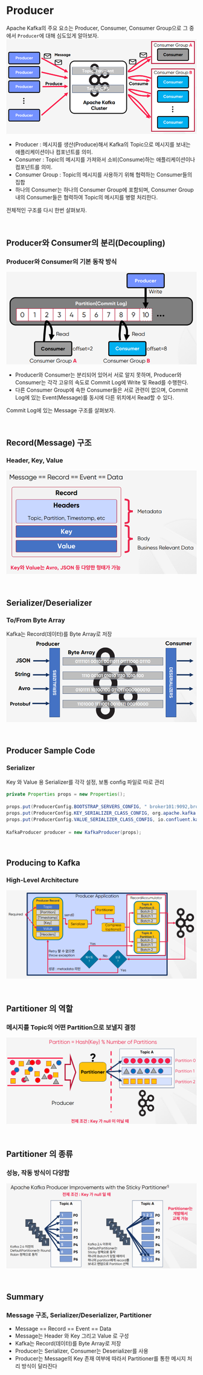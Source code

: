 # Producer
Apache Kafka의 주요 요소는 Producer, Consumer, Consumer Group으로 그 중에서 `Producer`에 대해 심도있게 알아보자.  
![Key elements of Apache Kafka](../images/19.Key%20elements%20of%20Apache%20Kafka.PNG)

* Producer : 메시지를 생산(Produce)해서 Kafka의 Topic으로 메시지를 보내는 애플리케이션이나 컴포넌트를 의미.
* Consumer : Topic의 메시지를 가져와서 소비(Consume)하는 애플리케이션이나 컴포넌트를 의미.
* Consumer Group : Topic의 메시지를 사용하기 위해 협력하는 Consumer들의 집합
* 하나의 Consumer는 하나의 Consumer Group에 포함되며, Consumer Group내의 Consumer들은 협력하여 Topic의 메시지를 병렬 처리한다.

전체적인 구조를 다시 한번 살펴보자.

<br>

## Producer와 Consumer의 분리(Decoupling)
### Producer와 Consumer의 기본 동작 방식  
![Basic operation of Producer and Consumer](../images/20.Basic%20operation%20of%20Producer%20and%20Consumer.PNG)  
* Producer와 Consumer는 분리되어 있어서 서로 알지 못하며, Producer와 Consumer는 각각 고유의 속도로 Commit Log에 Write 및 Read를 수행한다.
* 다른 Consumer Group에 속한 Consumer들은 서로 관련이 없으며, Commit Log에 있는 Event(Message)를 동시에 다른 위치에서 Read할 수 있다.

Commit Log에 있는 Message 구조를 살펴보자.

<br>

## Record(Message) 구조
### Header, Key, Value  
![Record(Message) Structure](../images/21.Record(Message)%20Structure.PNG)  

<br>

## Serializer/Deserializer
### To/From Byte Array
Kafka는 Record(데이터)를 Byte Array로 저장  
![Serializer/Deserializer](../images/22.Serializer,Deserializer.PNG)  

<br>

## Producer Sample Code
### Serializer
Key 와 Value 용 Serializer를 각각 설정, 보통 config 파일로 따로 관리  
```java
private Properties props = new Properties();

props.put(ProducerConfig.BOOTSTRAP_SERVERS_CONFIG, " broker101:9092,broker102:9092 ");
props.put(ProducerConfig.KEY_SERIALIZER_CLASS_CONFIG, org.apache.kafka.common.serialization.StringSerializer.class);
props.put(ProducerConfig.VALUE_SERIALIZER_CLASS_CONFIG, io.confluent.kafka.serializers.KafkaAvroSerializer.class);

KafkaProducer producer = new KafkaProducer(props);
```

<br>

## Producing to Kafka
### High-Level Architecture  
![Producer application Architecture](../images/23.Producer%20application%20Architecture.PNG)  

<br>

## Partitioner 의 역할
### 메시지를 Topic의 어떤 Partition으로 보낼지 결정  
![Role of Partitioner](../images/24.Role%20of%20Partitioner.PNG)  

<br>

## Partitioner 의 종류
### 성능, 작동 방식이 다양함
![Types of Partitioners](../images/25.Types%20of%20Partitioners.PNG)  

<br>

## Summary
### Message 구조, Serializer/Deserializer, Partitioner
* Message == Record == Event == Data
* Message는 Header 와 Key 그리고 Value 로 구성
* Kafka는 Record(데이터)를 Byte Array로 저장
* Producer는 Serializer, Consumer는 Deserializer를 사용
* Producer는 Message의 Key 존재 여부에 따라서 Partitioner를 통한 메시지 처리 방식이 달라진다